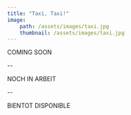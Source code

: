```yaml
---
title: "Taxi, Taxi!"
image:
    path: /assets/images/taxi.jpg
    thumbnail: /assets/images/taxi.jpg
---
```

COMING SOON

--

NOCH IN ARBEIT

--

BIENTOT DISPONIBLE
